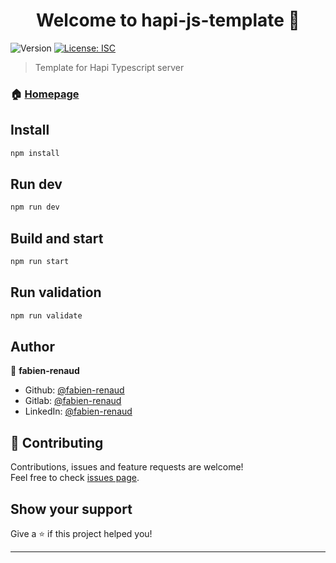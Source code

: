 <h1 align="center">Welcome to hapi-js-template 👋</h1>
<p>
  <img alt="Version" src="https://img.shields.io/badge/version-1.0.0-blue.svg?cacheSeconds=2592000" />
  <a href="https://github.com/fabien-renaud/hapi-js-template/blob/master/LICENSE" target="_blank">
    <img alt="License: ISC" src="https://img.shields.io/github/license/fabien-renaud/hapi-js-template" />
  </a>
</p>

> Template for Hapi Typescript server

### 🏠 [Homepage](https://github.com/fabien-renaud/hapi-js-template#readme)

## Install

```sh
npm install
```

## Run dev

```sh
npm run dev
```

## Build and start

```sh
npm run start
```

## Run validation

```sh
npm run validate
```

## Author

👤 **fabien-renaud**

* Github: [@fabien-renaud](https://github.com/fabien-renaud)
* Gitlab: [@fabien-renaud](https://gitlab.com/fabien-renaud)
* LinkedIn: [@fabien-renaud](https://linkedin.com/in/fabien-renaud)

## 🤝 Contributing

Contributions, issues and feature requests are welcome!<br />Feel free to check [issues page](https://github.com/fabien-renaud/hapi-js-template/issues). 

## Show your support

Give a ⭐️ if this project helped you!

***
